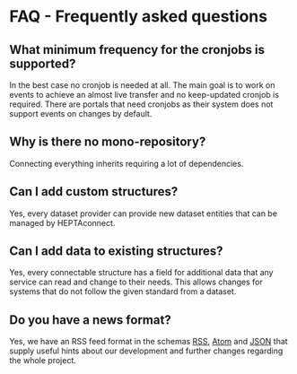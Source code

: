# FAQ - Frequently asked questions

## What minimum frequency for the cronjobs is supported?

In the best case no cronjob is needed at all.
The main goal is to work on events to achieve an almost live transfer and no keep-updated cronjob is required.
There are portals that need cronjobs as their system does not support events on changes by default.

## Why is there no mono-repository?

Connecting everything inherits requiring a lot of dependencies.

## Can I add custom structures?

Yes, every dataset provider can provide new dataset entities that can be managed by HEPTAconnect.

## Can I add data to existing structures?

Yes, every connectable structure has a field for additional data that any service can read and change to their needs.
This allows changes for systems that do not follow the given standard from a dataset.

## Do you have a news format?

Yes, we have an RSS feed format in the schemas [RSS](feed/rss2.xml ':ignore'), [Atom](feed/atom1.xml ':ignore') and [JSON](feed/json1.json ':ignore') that supply useful hints about our development and further changes regarding the whole project.
